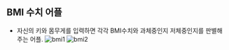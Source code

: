 ##  BMI 수치 어플
+ 자신의 키와 몸무게를 입력하면 각각 BMI수치와 과체중인지 저체중인지를
    판별해주는 어플.
![bmi1](https://user-images.githubusercontent.com/84216838/148146620-3ae97280-4004-46a5-8016-aa2974f08ded.png)
![bmi2](https://user-images.githubusercontent.com/84216838/148146688-53b6228e-9e6a-41b9-8d06-9ae3939883cf.png)


